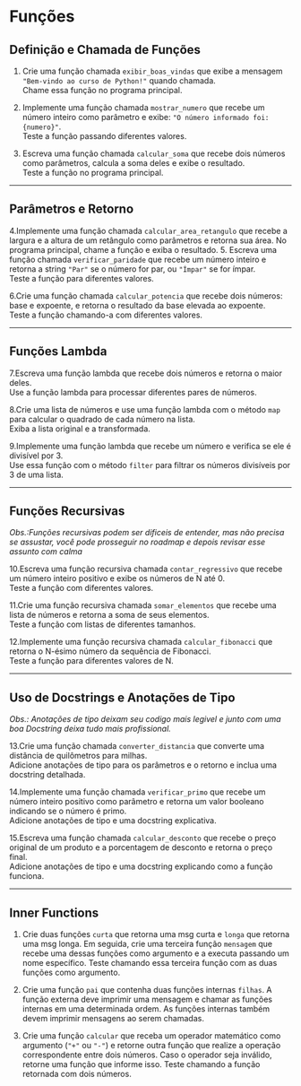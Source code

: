 # Funções

## Definição e Chamada de Funções

1. Crie uma função chamada `exibir_boas_vindas` que exibe a mensagem `"Bem-vindo ao curso de Python!"` quando chamada.  
Chame essa função no programa principal.
  
2. Implemente uma função chamada `mostrar_numero` que recebe um número inteiro como parâmetro e exibe: `"O número informado foi: {numero}"`.  
Teste a função passando diferentes valores.

3. Escreva uma função chamada `calcular_soma` que recebe dois números como parâmetros, calcula a soma deles e exibe o resultado.  
Teste a função no programa principal.

---

## Parâmetros e Retorno  

4.Implemente uma função chamada `calcular_area_retangulo` que recebe a largura e a altura de um retângulo como parâmetros e retorna sua área.
No programa principal, chame a função e exiba o resultado.
5. Escreva uma função chamada `verificar_paridade` que recebe um número inteiro e retorna a string `"Par"` se o número for par, ou `"Ímpar"` se for ímpar.  
Teste a função para diferentes valores.

6.Crie uma função chamada `calcular_potencia` que recebe dois números: base e expoente, e retorna o resultado da base elevada ao expoente.  
Teste a função chamando-a com diferentes valores.

---

## Funções Lambda  

7.Escreva uma função lambda que recebe dois números e retorna o maior deles.  
Use a função lambda para processar diferentes pares de números.

8.Crie uma lista de números e use uma função lambda com o método `map` para calcular o quadrado de cada número na lista.  
Exiba a lista original e a transformada.

9.Implemente uma função lambda que recebe um número e verifica se ele é divisível por 3.  
Use essa função com o método `filter` para filtrar os números divisíveis por 3 de uma lista.

---

## Funções Recursivas

*Obs.:Funções recursivas podem ser dificeis de entender, mas não precisa se assustar, você pode prosseguir no roadmap e depois revisar esse assunto com calma*

10.Escreva uma função recursiva chamada `contar_regressivo` que recebe um número inteiro positivo e exibe os números de N até 0.  
Teste a função com diferentes valores.

11.Crie uma função recursiva chamada `somar_elementos` que recebe uma lista de números e retorna a soma de seus elementos.  
Teste a função com listas de diferentes tamanhos.

12.Implemente uma função recursiva chamada `calcular_fibonacci` que retorna o N-ésimo número da sequência de Fibonacci.  
Teste a função para diferentes valores de N.

---

## Uso de Docstrings e Anotações de Tipo  

*Obs.: Anotações de tipo deixam seu codigo mais legivel e junto com uma boa Docstring deixa tudo mais profissional.*

13.Crie uma função chamada `converter_distancia` que converte uma distância de quilômetros para milhas.  
Adicione anotações de tipo para os parâmetros e o retorno e inclua uma docstring detalhada.

14.Implemente uma função chamada `verificar_primo` que recebe um número inteiro positivo como parâmetro e retorna um valor booleano indicando se o número é primo.  
Adicione anotações de tipo e uma docstring explicativa.

15.Escreva uma função chamada `calcular_desconto` que recebe o preço original de um produto e a porcentagem de desconto e retorna o preço final.  
Adicione anotações de tipo e uma docstring explicando como a função funciona.  

---

## Inner Functions

1. Crie duas funções `curta` que retorna uma msg curta e `longa` que retorna uma msg longa. Em seguida, crie uma terceira função `mensagem` que recebe uma dessas funções como argumento e a executa passando um nome específico. Teste chamando essa terceira função com as duas funções como argumento.

2. Crie uma função `pai` que contenha duas funções internas `filhas`. A função externa deve imprimir uma mensagem e chamar as funções internas em uma determinada ordem. As funções internas também devem imprimir mensagens ao serem chamadas.  

3. Crie uma função `calcular` que receba um operador matemático como argumento (`"+"` ou `"-"`) e retorne outra função que realize a operação correspondente entre dois números. Caso o operador seja inválido, retorne uma função que informe isso. Teste chamando a função retornada com dois números.
